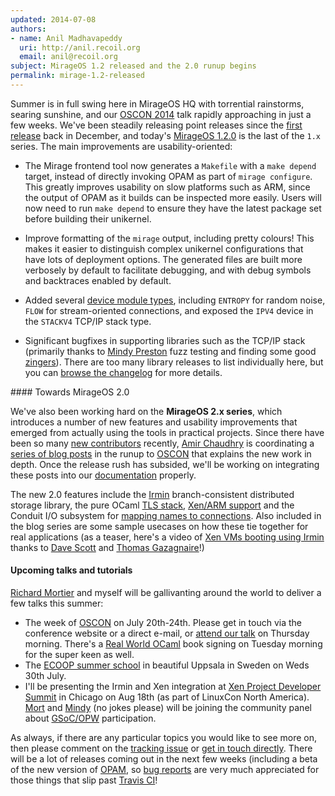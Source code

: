 ```yaml
---
updated: 2014-07-08
authors:
- name: Anil Madhavapeddy
  uri: http://anil.recoil.org
  email: anil@recoil.org
subject: MirageOS 1.2 released and the 2.0 runup begins
permalink: mirage-1.2-released
---
```


Summer is in full swing here in MirageOS HQ with torrential rainstorms, searing
sunshine, and our [OSCON 2014](http://www.oscon.com/oscon2014/public/schedule/detail/35024) talk
rapidly approaching in just a few weeks.  We've been steadily releasing point releases
since the [first release](/blog/mirage-1.1-released) back in December, and today's [MirageOS
1.2.0](https://github.com/mirage/mirage/releases/tag/v1.2.0) is the last of the `1.x` series.
The main improvements are usability-oriented:

* The Mirage frontend tool now generates a `Makefile` with a `make depend`
  target, instead of directly invoking OPAM as part of `mirage configure`.
  This greatly improves usability on slow platforms such as ARM, since the
  output of OPAM as it builds can be inspected more easily. Users will now
  need to run `make depend` to ensure they have the latest package set
  before building their unikernel.

* Improve formatting of the `mirage` output, including pretty colours!
  This makes it easier to distinguish complex unikernel configurations
  that have lots of deployment options.  The generated files are built
  more verbosely by default to facilitate debugging, and with debug
  symbols and backtraces enabled by default.

* Added several [device module types](https://github.com/mirage/mirage/tree/master/types), including `ENTROPY` for random
  noise, `FLOW` for stream-oriented connections, and exposed the `IPV4`
  device in the `STACKV4` TCP/IP stack type.

* Significant bugfixes in supporting libraries such as the TCP/IP
  stack (primarily thanks to [Mindy Preston](http://www.somerandomidiot.com/) fuzz testing
  and finding some good [zingers](https://github.com/mirage/mirage-tcpip/issues/56)).  There are too many
  library releases to list individually here, but you can [browse the changelog](/releases) for more details.

#### Towards MirageOS 2.0

We've also been working hard on the **MirageOS 2.x series**, which introduces
a number of new features and usability improvements that emerged from actually
using the tools in practical projects.  Since there have been so many [new
contributors](/blog/welcome-to-our-summer-hackers) recently,
[Amir Chaudhry](http://amirchaudhry.com) is coordinating a [series of blog
posts](https://github.com/mirage/mirage/issues/257) in the runup to
[OSCON](http://www.oscon.com/oscon2014/public/schedule/detail/35024) that
explains the new work in depth.  Once the release rush has subsided, we'll
be working on integrating these posts into our [documentation](/docs)
properly.

The new 2.0 features include the [Irmin](https://github.com/mirage/irmin) branch-consistent distributed storage
library, the pure OCaml [TLS stack](https://github.com/mirleft/), [Xen/ARM support](https://github.com/mirage/mirage-platform/pull/93) and the Conduit I/O
subsystem for [mapping names to connections](http://anil.recoil.org/papers/2012-resolve-fable.pdf).  Also included in the blog series
are some sample usecases on how these tie together for real applications (as a
teaser, here's a video of [Xen VMs booting using
Irmin](https://www.youtube.com/watch?v=DSzvFwIVm5s) thanks to [Dave
Scott](http://dave.recoil.org) and [Thomas Gazagnaire](http://gazagnaire.org)!)

#### Upcoming talks and tutorials

[Richard Mortier](http://mort.io) and myself will be gallivanting around the world
to deliver a few talks this summer: 

* The week of [OSCON](http://www.oscon.com/oscon2014) on July 20th-24th.  Please get in touch via the conference website or a direct e-mail, or [attend our talk](http://www.oscon.com/oscon2014/public/schedule/detail/35024) on Thursday morning.
There's a [Real World OCaml](https://realworldocaml.org) book signing on Tuesday morning for the super keen as well.
* The [ECOOP summer school](http://ecoop14.it.uu.se/programme/ecoop-school.php) in beautiful Uppsala in Sweden on Weds 30th July. 
* I'll be presenting the Irmin and Xen integration at [Xen Project Developer Summit](http://events.linuxfoundation.org/events/xen-project-developer-summit) in
  Chicago on Aug 18th (as part of LinuxCon North America).  [Mort](http://mort.io) and [Mindy](http://somerandomidiot.com) (no jokes please) will be
  joining the community panel about [GSoC/OPW](/blog/applying-for-gsoc2014) participation.

As always, if there are any particular topics you would like to see more
on, then please comment on the [tracking issue](https://github.com/mirage/mirage/issues/257)
or [get in touch directly](/community).  There will be a lot of releases coming out
in the next few weeks (including a beta of the new version of [OPAM](http://opam.ocaml.org),
so [bug reports](https://github.com/mirage/mirage/issues) are very much appreciated for those
things that slip past [Travis CI](http://travis-ci.org)!



